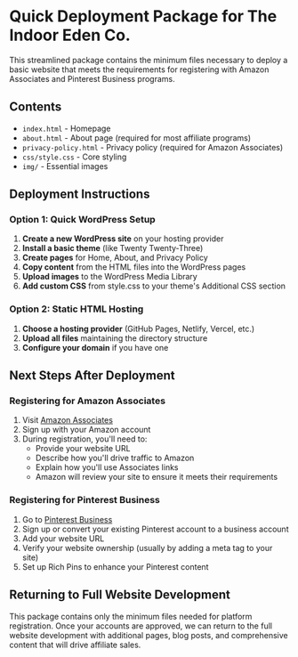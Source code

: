 # Quick Deployment Package for The Indoor Eden Co.

This streamlined package contains the minimum files necessary to deploy a basic website that meets the requirements for registering with Amazon Associates and Pinterest Business programs.

## Contents

- `index.html` - Homepage
- `about.html` - About page (required for most affiliate programs)
- `privacy-policy.html` - Privacy policy (required for Amazon Associates)
- `css/style.css` - Core styling
- `img/` - Essential images

## Deployment Instructions

### Option 1: Quick WordPress Setup

1. **Create a new WordPress site** on your hosting provider
2. **Install a basic theme** (like Twenty Twenty-Three)
3. **Create pages** for Home, About, and Privacy Policy
4. **Copy content** from the HTML files into the WordPress pages
5. **Upload images** to the WordPress Media Library
6. **Add custom CSS** from style.css to your theme's Additional CSS section

### Option 2: Static HTML Hosting

1. **Choose a hosting provider** (GitHub Pages, Netlify, Vercel, etc.)
2. **Upload all files** maintaining the directory structure
3. **Configure your domain** if you have one

## Next Steps After Deployment

### Registering for Amazon Associates

1. Visit [Amazon Associates](https://affiliate-program.amazon.com/)
2. Sign up with your Amazon account
3. During registration, you'll need to:
   - Provide your website URL
   - Describe how you'll drive traffic to Amazon
   - Explain how you'll use Associates links
   - Amazon will review your site to ensure it meets their requirements

### Registering for Pinterest Business

1. Go to [Pinterest Business](https://www.pinterest.com/business/create/)
2. Sign up or convert your existing Pinterest account to a business account
3. Add your website URL
4. Verify your website ownership (usually by adding a meta tag to your site)
5. Set up Rich Pins to enhance your Pinterest content

## Returning to Full Website Development

This package contains only the minimum files needed for platform registration. Once your accounts are approved, we can return to the full website development with additional pages, blog posts, and comprehensive content that will drive affiliate sales.
